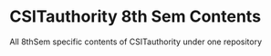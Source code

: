 # CSITauthority 8th Sem Contents

All 8thSem specific contents of CSITauthority under one repository
